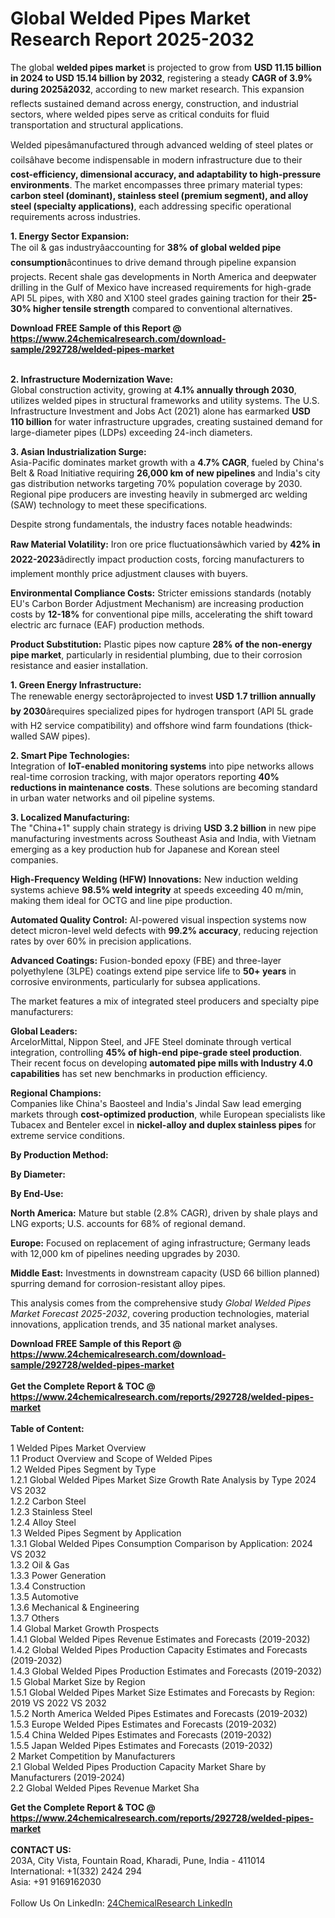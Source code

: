<h1>Global Welded Pipes Market Research Report 2025-2032</h1><p>The global <strong>welded pipes market</strong> is projected to grow from <strong>USD 11.15 billion in 2024 to USD 15.14 billion by 2032</strong>, registering a steady <strong>CAGR of 3.9% during 2025â2032</strong>, according to new market research. This expansion reflects sustained demand across energy, construction, and industrial sectors, where welded pipes serve as critical conduits for fluid transportation and structural applications.</p><p>Welded pipesâmanufactured through advanced welding of steel plates or coilsâhave become indispensable in modern infrastructure due to their <strong>cost-efficiency, dimensional accuracy, and adaptability to high-pressure environments</strong>. The market encompasses three primary material types: <strong>carbon steel (dominant), stainless steel (premium segment), and alloy steel (specialty applications)</strong>, each addressing specific operational requirements across industries.</p><p><strong>1. Energy Sector Expansion:</strong><br>
The oil &amp; gas industryâaccounting for <strong>38% of global welded pipe consumption</strong>âcontinues to drive demand through pipeline expansion projects. Recent shale gas developments in North America and deepwater drilling in the Gulf of Mexico have increased requirements for high-grade API 5L pipes, with X80 and X100 steel grades gaining traction for their <strong>25-30% higher tensile strength</strong> compared to conventional alternatives.</p><div><b>Download FREE Sample of this Report @ 
            <a href="https://www.24chemicalresearch.com/download-sample/292728/welded-pipes-market">
            https://www.24chemicalresearch.com/download-sample/292728/welded-pipes-market</a></b></div><br><p><strong>2. Infrastructure Modernization Wave:</strong><br>
Global construction activity, growing at <strong>4.1% annually through 2030</strong>, utilizes welded pipes in structural frameworks and utility systems. The U.S. Infrastructure Investment and Jobs Act (2021) alone has earmarked <strong>USD 110 billion</strong> for water infrastructure upgrades, creating sustained demand for large-diameter pipes (LDPs) exceeding 24-inch diameters.</p><p><strong>3. Asian Industrialization Surge:</strong><br>
Asia-Pacific dominates market growth with a <strong>4.7% CAGR</strong>, fueled by China's Belt &amp; Road Initiative requiring <strong>26,000 km of new pipelines</strong> and India's city gas distribution networks targeting 70% population coverage by 2030. Regional pipe producers are investing heavily in submerged arc welding (SAW) technology to meet these specifications.</p><p>Despite strong fundamentals, the industry faces notable headwinds:</p><p><strong>Raw Material Volatility:</strong> Iron ore price fluctuationsâwhich varied by <strong>42% in 2022-2023</strong>âdirectly impact production costs, forcing manufacturers to implement monthly price adjustment clauses with buyers.</p><p><strong>Environmental Compliance Costs:</strong> Stricter emissions standards (notably EU's Carbon Border Adjustment Mechanism) are increasing production costs by <strong>12-18%</strong> for conventional pipe mills, accelerating the shift toward electric arc furnace (EAF) production methods.</p><p><strong>Product Substitution:</strong> Plastic pipes now capture <strong>28% of the non-energy pipe market</strong>, particularly in residential plumbing, due to their corrosion resistance and easier installation.</p><p><strong>1. Green Energy Infrastructure:</strong><br>
The renewable energy sectorâprojected to invest <strong>USD 1.7 trillion annually by 2030</strong>ârequires specialized pipes for hydrogen transport (API 5L grade with H2 service compatibility) and offshore wind farm foundations (thick-walled SAW pipes).</p><p><strong>2. Smart Pipe Technologies:</strong><br>
Integration of <strong>IoT-enabled monitoring systems</strong> into pipe networks allows real-time corrosion tracking, with major operators reporting <strong>40% reductions in maintenance costs</strong>. These solutions are becoming standard in urban water networks and oil pipeline systems.</p><p><strong>3. Localized Manufacturing:</strong><br>
The "China+1" supply chain strategy is driving <strong>USD 3.2 billion</strong> in new pipe manufacturing investments across Southeast Asia and India, with Vietnam emerging as a key production hub for Japanese and Korean steel companies.</p><p><strong>High-Frequency Welding (HFW) Innovations:</strong> New induction welding systems achieve <strong>98.5% weld integrity</strong> at speeds exceeding 40 m/min, making them ideal for OCTG and line pipe production.</p><p><strong>Automated Quality Control:</strong> AI-powered visual inspection systems now detect micron-level weld defects with <strong>99.2% accuracy</strong>, reducing rejection rates by over 60% in precision applications.</p><p><strong>Advanced Coatings:</strong> Fusion-bonded epoxy (FBE) and three-layer polyethylene (3LPE) coatings extend pipe service life to <strong>50+ years</strong> in corrosive environments, particularly for subsea applications.</p><p>The market features a mix of integrated steel producers and specialty pipe manufacturers:</p><p><strong>Global Leaders:</strong><br>
ArcelorMittal, Nippon Steel, and JFE Steel dominate through vertical integration, controlling <strong>45% of high-end pipe-grade steel production</strong>. Their recent focus on developing <strong>automated pipe mills with Industry 4.0 capabilities</strong> has set new benchmarks in production efficiency.</p><p><strong>Regional Champions:</strong><br>
Companies like China's Baosteel and India's Jindal Saw lead emerging markets through <strong>cost-optimized production</strong>, while European specialists like Tubacex and Benteler excel in <strong>nickel-alloy and duplex stainless pipes</strong> for extreme service conditions.</p><p><strong>By Production Method:</strong></p><p><strong>By Diameter:</strong></p><p><strong>By End-Use:</strong></p><p><strong>North America:</strong> Mature but stable (2.8% CAGR), driven by shale plays and LNG exports; U.S. accounts for 68% of regional demand.</p><p><strong>Europe:</strong> Focused on replacement of aging infrastructure; Germany leads with 12,000 km of pipelines needing upgrades by 2030.</p><p><strong>Middle East:</strong> Investments in downstream capacity (USD 66 billion planned) spurring demand for corrosion-resistant alloy pipes.</p><p>This analysis comes from the comprehensive study <em>Global Welded Pipes Market Forecast 2025-2032</em>, covering production technologies, material innovations, application trends, and 35 national market analyses.</p><div><b>Download FREE Sample of this Report @ 
            <a href="https://www.24chemicalresearch.com/download-sample/292728/welded-pipes-market">
            https://www.24chemicalresearch.com/download-sample/292728/welded-pipes-market</a></b></div><br><div><b>Get the Complete Report & TOC @ 
            <a href="https://www.24chemicalresearch.com/reports/292728/welded-pipes-market">
            https://www.24chemicalresearch.com/reports/292728/welded-pipes-market</a></b></div><br>
            <b>Table of Content:</b><p>1 Welded Pipes Market Overview<br />
    1.1 Product Overview and Scope of Welded Pipes<br />
    1.2 Welded Pipes Segment by Type<br />
        1.2.1 Global Welded Pipes Market Size Growth Rate Analysis by Type 2024 VS 2032<br />
        1.2.2 Carbon Steel<br />
        1.2.3 Stainless Steel<br />
        1.2.4 Alloy Steel<br />
    1.3 Welded Pipes Segment by Application<br />
        1.3.1 Global Welded Pipes Consumption Comparison by Application: 2024 VS 2032<br />
        1.3.2 Oil & Gas<br />
        1.3.3 Power Generation<br />
        1.3.4 Construction<br />
        1.3.5 Automotive<br />
        1.3.6 Mechanical & Engineering<br />
        1.3.7 Others<br />
    1.4 Global Market Growth Prospects<br />
        1.4.1 Global Welded Pipes Revenue Estimates and Forecasts (2019-2032)<br />
        1.4.2 Global Welded Pipes Production Capacity Estimates and Forecasts (2019-2032)<br />
        1.4.3 Global Welded Pipes Production Estimates and Forecasts (2019-2032)<br />
    1.5 Global Market Size by Region<br />
        1.5.1 Global Welded Pipes Market Size Estimates and Forecasts by Region: 2019 VS 2022 VS 2032<br />
        1.5.2 North America Welded Pipes Estimates and Forecasts (2019-2032)<br />
        1.5.3 Europe Welded Pipes Estimates and Forecasts (2019-2032)<br />
        1.5.4 China Welded Pipes Estimates and Forecasts (2019-2032)<br />
        1.5.5 Japan Welded Pipes Estimates and Forecasts (2019-2032)<br />
2 Market Competition by Manufacturers<br />
    2.1 Global Welded Pipes Production Capacity Market Share by Manufacturers (2019-2024)<br />
    2.2 Global Welded Pipes Revenue Market Sha</p><div><b>Get the Complete Report & TOC @ 
            <a href="https://www.24chemicalresearch.com/reports/292728/welded-pipes-market">
            https://www.24chemicalresearch.com/reports/292728/welded-pipes-market</a></b></div><br><b>CONTACT US:</b><br>
            203A, City Vista, Fountain Road, Kharadi, Pune, India - 411014<br>
            International: +1(332) 2424 294<br>
            Asia: +91 9169162030 <br><br>
            Follow Us On LinkedIn: <a href="https://www.linkedin.com/company/24chemicalresearch/">24ChemicalResearch LinkedIn</a>